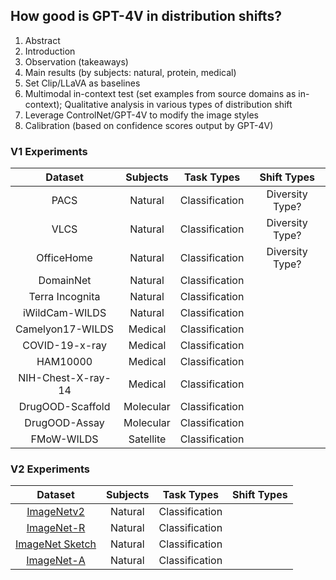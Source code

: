 

## How good is GPT-4V in distribution shifts?



1. Abstract
2. Introduction
3. Observation (takeaways)
4. Main results (by subjects: natural, protein, medical)
5. Set Clip/LLaVA as baselines
6. Multimodal in-context test (set examples from source domains as in-context); Qualitative analysis in various types of distribution shift
7. Leverage ControlNet/GPT-4V to modify the image styles
8. Calibration (based on confidence scores output by GPT-4V)



### V1 Experiments

|                           Dataset                            | Subjects |   Task Types   |   Shift Types   |
| :----------------------------------------------------------: | :------: | :------------: | :-------------: |
|                             PACS                             | Natural  | Classification | Diversity Type? |
|                             VLCS                             | Natural  | Classification | Diversity Type? |
|                          OfficeHome                          | Natural  | Classification | Diversity Type? |
|                          DomainNet                           | Natural  | Classification |                 |
|                       Terra Incognita                        | Natural  | Classification |                 |
|                           iWildCam-WILDS                     | Natural  | Classification |                 |
|                         Camelyon17-WILDS                     | Medical  | Classification |                 |
|                         COVID-19-x-ray                       | Medical  | Classification |                 |
|                          HAM10000                            | Medical  | Classification |                 |
|                         NIH-Chest-X-ray-14                   | Medical  | Classification |                 |
|                         DrugOOD-Scaffold                     | Molecular| Classification |                 |
|                         DrugOOD-Assay                        | Molecular| Classification |                 |
|                           FMoW-WILDS                         | Satellite| Classification |                 |





### V2 Experiments
|                           Dataset                            | Subjects |   Task Types   |   Shift Types   |
| :----------------------------------------------------------: | :------: | :------------: | :-------------: |
|            [ImageNetv2](https://imagenetv2.org/)             | Natural  | Classification |                 |
| [ImageNet-R](https://paperswithcode.com/dataset/imagenet-r)  | Natural  | Classification |                 |
| [ImageNet Sketch](https://github.com/HaohanWang/ImageNet-Sketch) | Natural  | Classification |                 |
| [ImageNet-A](https://paperswithcode.com/dataset/imagenet-a)  | Natural  | Classification |                 |
 